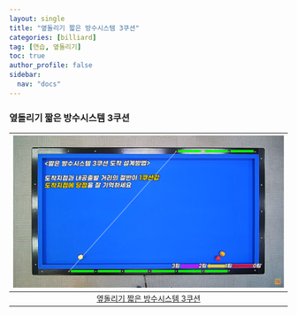 ```yaml
---
layout: single
title: "옆돌리기 짧은 방수시스템 3쿠션"
categories: [billiard]
tag: [연습, 옆돌리기]
toc: true
author_profile: false
sidebar:
  nav: "docs"
---
```


### 옆돌리기 짧은 방수시스템 3쿠션

| [![옆돌리기 짧은 방수시스템 3쿠션](/images/%EC%98%86%EB%8F%8C%EB%A6%AC%EA%B8%B0%20%EC%A7%A7%EC%9D%80%20%EB%B0%A9%EC%88%98.png)](https://1drv.ms/p/s!AuJKpwyYpUY9-3rNtRz3JLSge_J1?e=wh5cNl) |
| :---: |
| [옆돌리기 짧은 방수시스템 3쿠션](https://youtu.be/MvE67zi9tSg?si=EJQMKdk1sO0F8SYo) |
